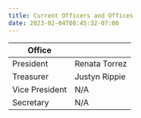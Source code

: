 ```yaml
---
title: Current Officers and Offices
date: 2023-02-04T08:45:32-07:00
---
```



| Office|  | 
|--------|------|
| President | Renata Torrez |
| Treasurer | Justyn Rippie     |
| Vice President |   N/A   |
| Secretary       |   N/A  |

